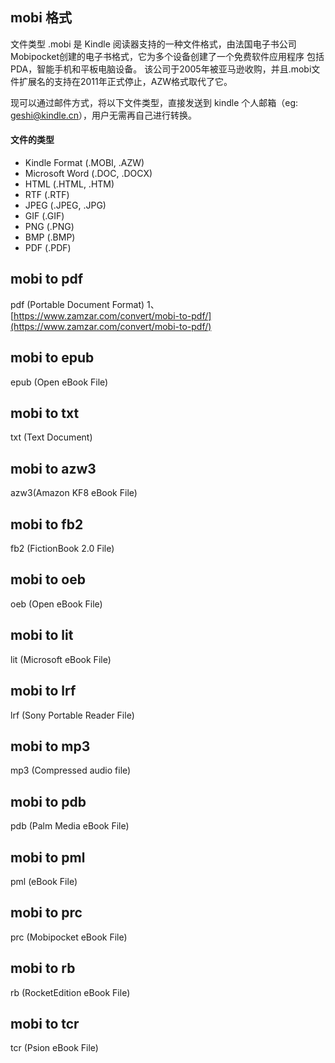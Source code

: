 ## mobi 格式
文件类型 .mobi 是 Kindle 阅读器支持的一种文件格式，由法国电子书公司Mobipocket创建的电子书格式，它为多个设备创建了一个免费软件应用程序 包括PDA，智能手机和平板电脑设备。 该公司于2005年被亚马逊收购，并且.mobi文件扩展名的支持在2011年正式停止，AZW格式取代了它。

现可以通过邮件方式，将以下文件类型，直接发送到 kindle 个人邮箱（eg: geshi@kindle.cn），用户无需再自己进行转换。

#### 文件的类型
+ Kindle Format (.MOBI, .AZW)
+ Microsoft Word (.DOC, .DOCX)
+ HTML (.HTML, .HTM)
+ RTF (.RTF)
+ JPEG (.JPEG, .JPG)
+ GIF (.GIF)
+ PNG (.PNG)
+ BMP (.BMP)
+ PDF (.PDF)

## mobi to pdf
pdf (Portable Document Format)
1、[https://www.zamzar.com/convert/mobi-to-pdf/](https://www.zamzar.com/convert/mobi-to-pdf/)

## mobi to epub
epub (Open eBook File)

## mobi to txt
txt (Text Document)

## mobi to azw3 
azw3(Amazon KF8 eBook File)

## mobi to fb2
fb2 (FictionBook 2.0 File)

## mobi to oeb
oeb (Open eBook File)

## mobi to lit
lit (Microsoft eBook File)

## mobi to lrf
lrf (Sony Portable Reader File)

## mobi to mp3 
mp3 (Compressed audio file)

## mobi to pdb
pdb (Palm Media eBook File)

## mobi to pml
pml (eBook File)

## mobi to prc
prc (Mobipocket eBook File)

## mobi to rb
rb (RocketEdition eBook File)

## mobi to tcr
tcr (Psion eBook File)



